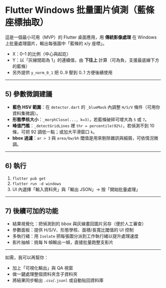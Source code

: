 # Flutter Windows 批量圖片偵測（藍條座標抽取）

這是一個最小可用（MVP）的 Flutter 桌面應用，用 **傳統影像處理** 在 Windows 上批量處理圖片，輸出每張圖中「藍條的 x/y 座標」。

* X：0–1 的比例（中心與起訖）
* Y：以「灰線間距為 1」的連續值，由 **下往上** 計算（可為負，支援最底線下方的藍條）
* 另外提供 `y_norm_0_1` 把 0..9 壓到 0..1 方便後續使用

---

## 5) 參數微調建議

* **藍色 HSV 範圍**：在 `detector.dart` 的 `_blueMask` 內調整 `H/S/V` 條件（可用你資料集微調）。
* **形態學核大小**：`_morphClose(..., k=3)`，若藍條破碎可增大為 `5` 或 `7`。
* **峰值門檻**：`_detectGridLines` 裡 `thr = percentile(92%)`，若偵測不到 10 條，可把 92 調低一點；或加大平滑窗口 `k`。
* **bbox 過濾**：`ar > 3` 與 `area/bw/bh` 閾值是用來剔除雜訊與細屑，可依情況微調。

---

## 6) 執行

1. `flutter pub get`
2. `flutter run -d windows`
3. UI 內選擇「輸入資料夾」與「輸出 JSON」→ 按「開始批量處理」

---

## 7) 後續可加的功能

* 結果視覺化：把偵測到的 bbox 與灰線畫回圖片另存（便於人工審查）
* 參數面板：提供 H/S/V、形態學核、面積/長寬比閾值的 UI 控制
* 多執行緒：用 `Isolate` 把每張圖分派到工作執行緒以提升處理速度
* 影片抽幀：挑每 N 幀輸出一幀，直接批量跑整支影片

---

如需，我可以再幫你：

* 加上「可視化輸出」與 QA 視窗
* 做一鍵處理整個資料夾含子資料夾
* 將結果同步輸出 `.csv`/`.jsonl` 或自動貼回資料庫
